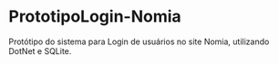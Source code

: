 # PrototipoLogin-Nomia
Protótipo do sistema para Login de usuários no site Nomia, utilizando DotNet e SQLite.

